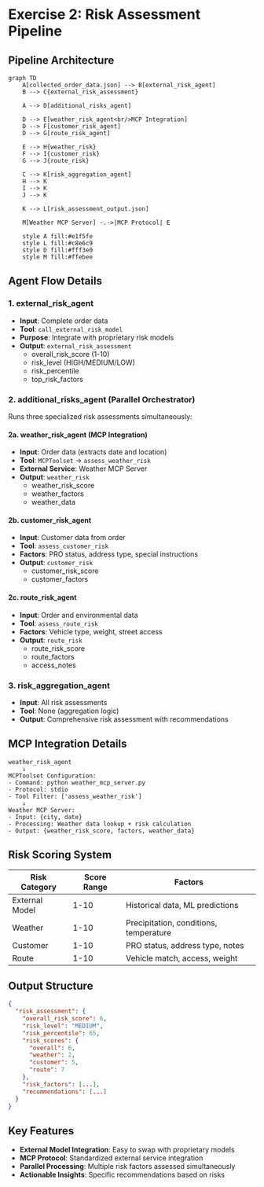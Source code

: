 # Exercise 2: Risk Assessment Pipeline

## Pipeline Architecture

```mermaid
graph TD
    A[collected_order_data.json] --> B[external_risk_agent]
    B --> C{external_risk_assessment}
    
    A --> D[additional_risks_agent]
    
    D --> E[weather_risk_agent<br/>MCP Integration]
    D --> F[customer_risk_agent]
    D --> G[route_risk_agent]
    
    E --> H{weather_risk}
    F --> I{customer_risk}
    G --> J{route_risk}
    
    C --> K[risk_aggregation_agent]
    H --> K
    I --> K
    J --> K
    
    K --> L[risk_assessment_output.json]
    
    M[Weather MCP Server] -.->|MCP Protocol| E
    
    style A fill:#e1f5fe
    style L fill:#c8e6c9
    style D fill:#fff3e0
    style M fill:#ffebee
```

## Agent Flow Details

### 1. **external_risk_agent**
- **Input**: Complete order data
- **Tool**: `call_external_risk_model`
- **Purpose**: Integrate with proprietary risk models
- **Output**: `external_risk_assessment`
  - overall_risk_score (1-10)
  - risk_level (HIGH/MEDIUM/LOW)
  - risk_percentile
  - top_risk_factors

### 2. **additional_risks_agent** (Parallel Orchestrator)
Runs three specialized risk assessments simultaneously:

#### 2a. **weather_risk_agent** (MCP Integration)
- **Input**: Order data (extracts date and location)
- **Tool**: `MCPToolset` → `assess_weather_risk`
- **External Service**: Weather MCP Server
- **Output**: `weather_risk`
  - weather_risk_score
  - weather_factors
  - weather_data

#### 2b. **customer_risk_agent**
- **Input**: Customer data from order
- **Tool**: `assess_customer_risk`
- **Factors**: PRO status, address type, special instructions
- **Output**: `customer_risk`
  - customer_risk_score
  - customer_factors

#### 2c. **route_risk_agent**
- **Input**: Order and environmental data
- **Tool**: `assess_route_risk`
- **Factors**: Vehicle type, weight, street access
- **Output**: `route_risk`
  - route_risk_score
  - route_factors
  - access_notes

### 3. **risk_aggregation_agent**
- **Input**: All risk assessments
- **Tool**: None (aggregation logic)
- **Output**: Comprehensive risk assessment with recommendations

## MCP Integration Details

```
weather_risk_agent
    ↓
MCPToolset Configuration:
- Command: python weather_mcp_server.py
- Protocol: stdio
- Tool Filter: ['assess_weather_risk']
    ↓
Weather MCP Server:
- Input: {city, date}
- Processing: Weather data lookup + risk calculation
- Output: {weather_risk_score, factors, weather_data}
```

## Risk Scoring System

| Risk Category | Score Range | Factors |
|--------------|-------------|----------|
| External Model | 1-10 | Historical data, ML predictions |
| Weather | 1-10 | Precipitation, conditions, temperature |
| Customer | 1-10 | PRO status, address type, notes |
| Route | 1-10 | Vehicle match, access, weight |

## Output Structure

```json
{
  "risk_assessment": {
    "overall_risk_score": 6,
    "risk_level": "MEDIUM",
    "risk_percentile": 65,
    "risk_scores": {
      "overall": 6,
      "weather": 2,
      "customer": 5,
      "route": 7
    },
    "risk_factors": [...],
    "recommendations": [...]
  }
}
```

## Key Features

- **External Model Integration**: Easy to swap with proprietary models
- **MCP Protocol**: Standardized external service integration
- **Parallel Processing**: Multiple risk factors assessed simultaneously
- **Actionable Insights**: Specific recommendations based on risks